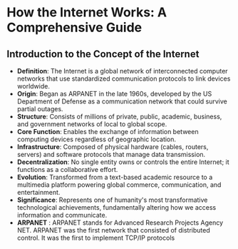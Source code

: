 # How the Internet Works: A Comprehensive Guide

## Introduction to the Concept of the Internet

- **Definition**: The Internet is a global network of interconnected computer networks that use standardized communication protocols to link devices worldwide.
- **Origin**: Began as ARPANET in the late 1960s, developed by the US Department of Defense as a communication network that could survive partial outages.
- **Structure**: Consists of millions of private, public, academic, business, and government networks of local to global scope.
- **Core Function**: Enables the exchange of information between computing devices regardless of geographic location.
- **Infrastructure**: Composed of physical hardware (cables, routers, servers) and software protocols that manage data transmission.
- **Decentralization**: No single entity owns or controls the entire Internet; it functions as a collaborative effort.
- **Evolution**: Transformed from a text-based academic resource to a multimedia platform powering global commerce, communication, and entertainment.
- **Significance**: Represents one of humanity's most transformative technological achievements, fundamentally altering how we access information and communicate.
- **ARPANET** : ARPANET stands for Advanced Research Projects Agency NET. ARPANET was the first network that consisted of distributed control. It was the first to implement TCP/IP protocols

